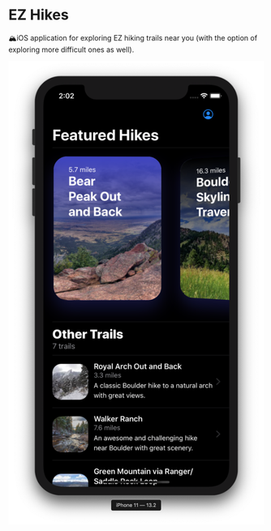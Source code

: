 # EZ Hikes

🏔iOS application for exploring EZ hiking trails near you (with the option of exploring more difficult ones as well).

![EZ Hikes Screenshot](./screenshot.png 'EZ Hikes Screenshot')
